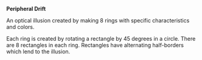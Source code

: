 <b>Peripheral Drift</b>

An optical illusion created by making 8 rings with specific characteristics and colors.

Each ring is created by rotating a rectangle by 45 degrees in a circle. There are 8 rectangles in each ring. 
Rectangles have alternating half-borders which lend to the illusion. 
